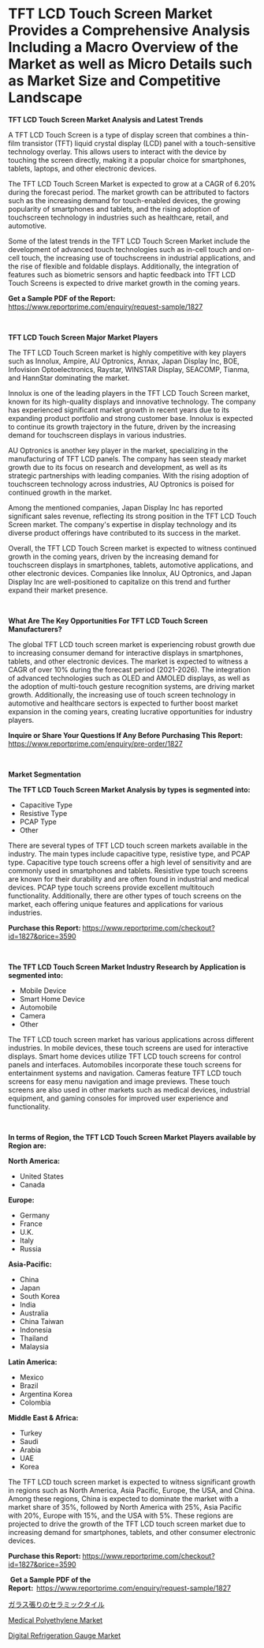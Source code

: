 <p><h1>TFT LCD Touch Screen Market Provides a Comprehensive Analysis Including a Macro Overview of the Market as well as Micro Details such as Market Size and Competitive Landscape</h1></p><p><strong>TFT LCD Touch Screen Market Analysis and Latest Trends</strong></p>
<p><p>A TFT LCD Touch Screen is a type of display screen that combines a thin-film transistor (TFT) liquid crystal display (LCD) panel with a touch-sensitive technology overlay. This allows users to interact with the device by touching the screen directly, making it a popular choice for smartphones, tablets, laptops, and other electronic devices.</p><p>The TFT LCD Touch Screen Market is expected to grow at a CAGR of 6.20% during the forecast period. The market growth can be attributed to factors such as the increasing demand for touch-enabled devices, the growing popularity of smartphones and tablets, and the rising adoption of touchscreen technology in industries such as healthcare, retail, and automotive.</p><p>Some of the latest trends in the TFT LCD Touch Screen Market include the development of advanced touch technologies such as in-cell touch and on-cell touch, the increasing use of touchscreens in industrial applications, and the rise of flexible and foldable displays. Additionally, the integration of features such as biometric sensors and haptic feedback into TFT LCD Touch Screens is expected to drive market growth in the coming years.</p></p>
<p><strong>Get a Sample PDF of the Report:&nbsp;</strong> <a href="https://www.reportprime.com/enquiry/request-sample/1827">https://www.reportprime.com/enquiry/request-sample/1827</a></p>
<p>&nbsp;</p>
<p><strong>TFT LCD Touch Screen Major Market Players</strong></p>
<p><p>The TFT LCD Touch Screen market is highly competitive with key players such as Innolux, Ampire, AU Optronics, Annax, Japan Display Inc, BOE, Infovision Optoelectronics, Raystar, WINSTAR Display, SEACOMP, Tianma, and HannStar dominating the market. </p><p>Innolux is one of the leading players in the TFT LCD Touch Screen market, known for its high-quality displays and innovative technology. The company has experienced significant market growth in recent years due to its expanding product portfolio and strong customer base. Innolux is expected to continue its growth trajectory in the future, driven by the increasing demand for touchscreen displays in various industries.</p><p>AU Optronics is another key player in the market, specializing in the manufacturing of TFT LCD panels. The company has seen steady market growth due to its focus on research and development, as well as its strategic partnerships with leading companies. With the rising adoption of touchscreen technology across industries, AU Optronics is poised for continued growth in the market.</p><p>Among the mentioned companies, Japan Display Inc has reported significant sales revenue, reflecting its strong position in the TFT LCD Touch Screen market. The company's expertise in display technology and its diverse product offerings have contributed to its success in the market.</p><p>Overall, the TFT LCD Touch Screen market is expected to witness continued growth in the coming years, driven by the increasing demand for touchscreen displays in smartphones, tablets, automotive applications, and other electronic devices. Companies like Innolux, AU Optronics, and Japan Display Inc are well-positioned to capitalize on this trend and further expand their market presence.</p></p>
<p>&nbsp;</p>
<p><strong>What Are The Key Opportunities For TFT LCD Touch Screen Manufacturers?</strong></p>
<p><p>The global TFT LCD touch screen market is experiencing robust growth due to increasing consumer demand for interactive displays in smartphones, tablets, and other electronic devices. The market is expected to witness a CAGR of over 10% during the forecast period (2021-2026). The integration of advanced technologies such as OLED and AMOLED displays, as well as the adoption of multi-touch gesture recognition systems, are driving market growth. Additionally, the increasing use of touch screen technology in automotive and healthcare sectors is expected to further boost market expansion in the coming years, creating lucrative opportunities for industry players.</p></p>
<p><strong>Inquire or Share Your Questions If Any Before Purchasing This Report:</strong> <a href="https://www.reportprime.com/enquiry/pre-order/1827">https://www.reportprime.com/enquiry/pre-order/1827</a></p>
<p>&nbsp;</p>
<p><strong>Market Segmentation</strong></p>
<p><strong>The TFT LCD Touch Screen Market Analysis by types is segmented into:</strong></p>
<p><ul><li>Capacitive Type</li><li>Resistive Type</li><li>PCAP Type</li><li>Other</li></ul></p>
<p><p>There are several types of TFT LCD touch screen markets available in the industry. The main types include capacitive type, resistive type, and PCAP type. Capacitive type touch screens offer a high level of sensitivity and are commonly used in smartphones and tablets. Resistive type touch screens are known for their durability and are often found in industrial and medical devices. PCAP type touch screens provide excellent multitouch functionality. Additionally, there are other types of touch screens on the market, each offering unique features and applications for various industries.</p></p>
<p><strong>Purchase this Report:&nbsp;</strong><a href="https://www.reportprime.com/checkout?id=1827&price=3590">https://www.reportprime.com/checkout?id=1827&price=3590</a></p>
<p>&nbsp;</p>
<p><strong>The TFT LCD Touch Screen Market Industry Research by Application is segmented into:</strong></p>
<p><ul><li>Mobile Device</li><li>Smart Home Device</li><li>Automobile</li><li>Camera</li><li>Other</li></ul></p>
<p><p>The TFT LCD touch screen market has various applications across different industries. In mobile devices, these touch screens are used for interactive displays. Smart home devices utilize TFT LCD touch screens for control panels and interfaces. Automobiles incorporate these touch screens for entertainment systems and navigation. Cameras feature TFT LCD touch screens for easy menu navigation and image previews. These touch screens are also used in other markets such as medical devices, industrial equipment, and gaming consoles for improved user experience and functionality.</p></p>
<p>&nbsp;</p>
<p><strong>In terms of Region, the TFT LCD Touch Screen Market Players available by Region are:</strong></p>
<p>
    <p> <strong> North America: </strong>
        <ul>
            <li>United States</li>
            <li>Canada</li>
        </ul>
        </p> 
    <p> <strong> Europe: </strong>
        <ul>
            <li>Germany</li>
            <li>France</li>
            <li>U.K.</li>
            <li>Italy</li>
            <li>Russia</li>
        </ul>
        </p> 
    <p> <strong> Asia-Pacific: </strong>
        <ul>
            <li>China</li>
            <li>Japan</li>
            <li>South Korea</li>
            <li>India</li>
            <li>Australia</li>
            <li>China Taiwan</li>
            <li>Indonesia</li>
            <li>Thailand</li>
            <li>Malaysia</li>
        </ul>
        </p> 
    <p> <strong> Latin America: </strong>
        <ul>
            <li>Mexico</li>
            <li>Brazil</li>
            <li>Argentina Korea</li>
            <li>Colombia</li>
        </ul>
        </p> 
    <p> <strong> Middle East & Africa: </strong>
        <ul>
            <li>Turkey</li>
            <li>Saudi</li>
            <li>Arabia</li>
            <li>UAE</li>
            <li>Korea</li>
        </ul>
    </p>
    </p>
<p><p>The TFT LCD touch screen market is expected to witness significant growth in regions such as North America, Asia Pacific, Europe, the USA, and China. Among these regions, China is expected to dominate the market with a market share of 35%, followed by North America with 25%, Asia Pacific with 20%, Europe with 15%, and the USA with 5%. These regions are projected to drive the growth of the TFT LCD touch screen market due to increasing demand for smartphones, tablets, and other consumer electronic devices.</p></p>
<p><strong>Purchase this Report: </strong><a href="https://www.reportprime.com/checkout?id=1827&price=3590">https://www.reportprime.com/checkout?id=1827&price=3590</a></p>
<p>&nbsp;<strong>Get a Sample PDF of the Report:&nbsp;&nbsp;</strong><a href="https://www.reportprime.com/enquiry/request-sample/1827">https://www.reportprime.com/enquiry/request-sample/1827</a></p>
<p><strong></strong></p>
<p><p><a href="https://github.com/xtkhtofdt934839/Market-Research-Report-List-1/blob/main/556215610454.md">ガラス張りのセラミックタイル</a></p><p><a href="https://circular-yam-9b9.notion.site/Medical-Polyethylene-Market-Size-Reflecting-a-Forecast-Till-2031-Market-By-Type-By-Application-and-f9edb7292efd43b9a2826c53702b45ba">Medical Polyethylene Market</a></p><p><a href="https://github.com/Glendatilghmankmgz0rbhwpy/Market-Research-Report-List-1/blob/main/digital-refrigeration-gauge-market.md">Digital Refrigeration Gauge Market</a></p></p>